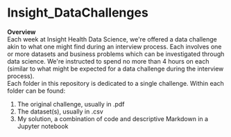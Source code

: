 # Insight_DataChallenges
**Overview**<br>
Each week at Insight Health Data Science, we're offered a data challenge akin to what one might find during an interview process. Each involves one or more datasets and business problems which can be investigated through data science. We're instructed to spend no more than 4 hours on each (similar to what might be expected for a data challenge during the interview process).<br>
Each folder in this repository is dedicated to a single challenge. Within each folder can be found:<br>
1. The original challenge, usually in .pdf
2. The dataset(s), usually in .csv
3. My solution, a combination of code and descriptive Markdown in a Jupyter notebook<br>
